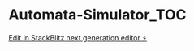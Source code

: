 # Automata-Simulator_TOC

[Edit in StackBlitz next generation editor ⚡️](https://stackblitz.com/~/github.com/badrikommuri/Automata-Simulator_TOC)